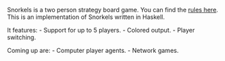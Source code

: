 Snorkels is a two person strategy board game. You can find the [rules
here][rules]. This is an implementation of Snorkels written in Haskell.

[rules]: http://nestorgames.com/rulebooks/SNORKELS_EN.pdf

It features:
    - Support for up to 5 players.
    - Colored output.
    - Player switching.

Coming up are:
    - Computer player agents.
    - Network games.
